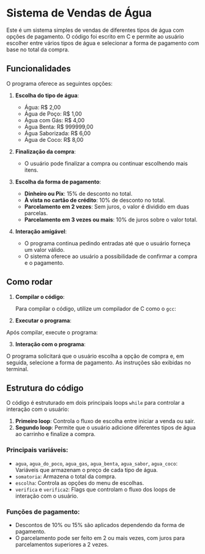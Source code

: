 # Sistema de Vendas de Água

Este é um sistema simples de vendas de diferentes tipos de água com opções de pagamento. O código foi escrito em C e permite ao usuário escolher entre vários tipos de água e selecionar a forma de pagamento com base no total da compra.

## Funcionalidades

O programa oferece as seguintes opções:

1. **Escolha do tipo de água**:
   - Água: R$ 2,00
   - Água de Poço: R$ 1,00
   - Água com Gás: R$ 4,00
   - Água Benta: R$ 999999,00
   - Água Saborizada: R$ 6,00
   - Água de Coco: R$ 8,00

2. **Finalização da compra**:
   - O usuário pode finalizar a compra ou continuar escolhendo mais itens.

3. **Escolha da forma de pagamento**:
   - **Dinheiro ou Pix**: 15% de desconto no total.
   - **À vista no cartão de crédito**: 10% de desconto no total.
   - **Parcelamento em 2 vezes**: Sem juros, o valor é dividido em duas parcelas.
   - **Parcelamento em 3 vezes ou mais**: 10% de juros sobre o valor total.

4. **Interação amigável**:
   - O programa continua pedindo entradas até que o usuário forneça um valor válido.
   - O sistema oferece ao usuário a possibilidade de confirmar a compra e o pagamento.

## Como rodar

1. **Compilar o código**:

   Para compilar o código, utilize um compilador de C como o `gcc`:

   
2. **Executar o programa**:

Após compilar, execute o programa:


3. **Interação com o programa**:

O programa solicitará que o usuário escolha a opção de compra e, em seguida, selecione a forma de pagamento. As instruções são exibidas no terminal.

## Estrutura do código

O código é estruturado em dois principais loops `while` para controlar a interação com o usuário:

1. **Primeiro loop**: Controla o fluxo de escolha entre iniciar a venda ou sair.
2. **Segundo loop**: Permite que o usuário adicione diferentes tipos de água ao carrinho e finalize a compra.

### Principais variáveis:
- `agua`, `agua_do_poco`, `agua_gas`, `agua_benta`, `agua_sabor`, `agua_coco`: Variáveis que armazenam o preço de cada tipo de água.
- `somatoria`: Armazena o total da compra.
- `escolha`: Controla as opções do menu de escolhas.
- `verifica` e `verifica2`: Flags que controlam o fluxo dos loops de interação com o usuário.

### Funções de pagamento:
- Descontos de 10% ou 15% são aplicados dependendo da forma de pagamento.
- O parcelamento pode ser feito em 2 ou mais vezes, com juros para parcelamentos superiores a 2 vezes.






